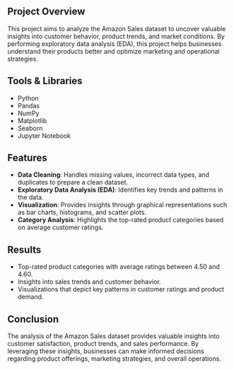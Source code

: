 ## Project Overview

This project aims to analyze the Amazon Sales dataset to uncover valuable insights into customer behavior, product trends, and market conditions. By performing exploratory data analysis (EDA), this project helps businesses understand their products better and optimize marketing and operational strategies.

## Tools & Libraries

  - Python
  - Pandas
  - NumPy
  - Matplotlib
  - Seaborn
  - Jupyter Notebook

## Features

- **Data Cleaning**: Handles missing values, incorrect data types, and duplicates to prepare a clean dataset.
- **Exploratory Data Analysis (EDA)**: Identifies key trends and patterns in the data.
- **Visualization**: Provides insights through graphical representations such as bar charts, histograms, and scatter plots.
- **Category Analysis**: Highlights the top-rated product categories based on average customer ratings.

## Results

- Top-rated product categories with average ratings between 4.50 and 4.60.
- Insights into sales trends and customer behavior.
- Visualizations that depict key patterns in customer ratings and product demand.

## Conclusion

The analysis of the Amazon Sales dataset provides valuable insights into customer satisfaction, product trends, and sales performance. By leveraging these insights, businesses can make informed decisions regarding product offerings, marketing strategies, and overall operations.
